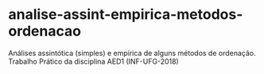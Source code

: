# analise-assint-empirica-metodos-ordenacao
 Análises assintótica (simples) e empírica de alguns métodos de ordenação. Trabalho Prático da disciplina AED1 (INF-UFG-2018)
